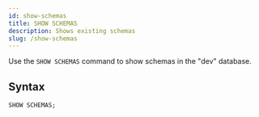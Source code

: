 ```yaml
---
id: show-schemas
title: SHOW SCHEMAS
description: Shows existing schemas
slug: /show-schemas
---
```


Use the `SHOW SCHEMAS` command to show schemas in the "dev" database.

## Syntax

```sql
SHOW SCHEMAS;
```
